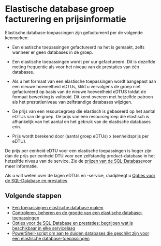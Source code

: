 <properties
    pageTitle="SQL-Database elastische groep prijs en prestaties"
    description="Specifiek voor elastische database pools prijsinformatie."
    services="sql-database"
    documentationCenter=""
    authors="srinia"
    manager="jhubbard"
    editor=""/>

<tags
    ms.service="sql-database"
    ms.devlang="NA"
    ms.date="05/27/2016"
    ms.author="srinia"
    ms.workload="data-management"
    ms.topic="article"
    ms.tgt_pltfrm="NA"/>


# <a name="elastic-database-pool-billing-and-pricing-information"></a>Elastische database groep facturering en prijsinformatie

Elastische database-toepassingen zijn gefactureerd per de volgende kenmerken:

- Een elastische toepassingen gefactureerd na het is gemaakt, zelfs wanneer er geen databases in de groep.
- Een elastische toepassingen wordt per uur gefactureerd. Dit is dezelfde meting frequentie als voor het niveau van de prestaties van één databases.
- Als u het formaat van een elastische toepassingen wordt aangepast aan een nieuwe hoeveelheid eDTUs, klikt u vervolgens de groep niet gefactureerd op basis van de nieuwe hoeveelheid eDTUS totdat de formaat bewerking is voltooid. Dit komt overeen met hetzelfde patroon als het prestatieniveau van zelfstandige databases wijzigen.


- De prijs van een resourcegroep die elastisch is gebaseerd op het aantal eDTUs van de groep. De prijs van een resourcegroep die elastisch is afhankelijk van het aantal en het gebruik van de elastische databases erin.
- Prijs wordt berekend door (aantal groep eDTUs) x (eenheidsprijs per eDTU).

De prijs per eenheid eDTU voor een elastische toepassingen is hoger zijn dan de prijs per eenheid DTU voor een zelfstandig product-database in het hetzelfde niveau van de service. Zie de [prijzen van de SQL-Database](https://azure.microsoft.com/pricing/details/sql-database/)voor meer informatie. 


Als u wilt weten over de lagen eDTUs en -service, raadpleegt u [Opties voor de SQL-Database en prestaties](sql-database-service-tiers.md).

## <a name="next-steps"></a>Volgende stappen

- [Een toepassingen elastische database maken](sql-database-elastic-pool-create-portal.md)
- [Controleren, beheren en de grootte van een elastische database-toepassingen](sql-database-elastic-pool-manage-portal.md)
- [Opties voor de SQL-Database en prestaties: begrijpen wat is beschikbaar in elke servicelaag](sql-database-service-tiers.md)
- [PowerShell-script om aan te duiden databases die geschikt zijn voor een elastische database-toepassingen](sql-database-elastic-pool-database-assessment-powershell.md)
